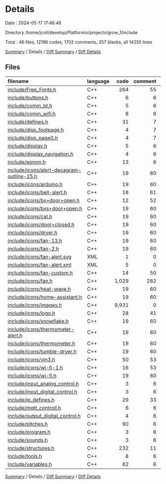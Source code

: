 # Details

Date : 2024-05-17 17:46:46

Directory /home/jcoli/develop/Platformio/projects/grow_1/include

Total : 46 files,  12196 codes, 1702 comments, 357 blanks, all 14255 lines

[Summary](results.md) / Details / [Diff Summary](diff.md) / [Diff Details](diff-details.md)

## Files
| filename | language | code | comment | blank | total |
| :--- | :--- | ---: | ---: | ---: | ---: |
| [include/Free_Fonts.h](/include/Free_Fonts.h) | C++ | 264 | 55 | 61 | 380 |
| [include/buttons.h](/include/buttons.h) | C++ | 6 | 6 | 5 | 17 |
| [include/comm_bt.h](/include/comm_bt.h) | C++ | 5 | 6 | 4 | 15 |
| [include/comm_wifi.h](/include/comm_wifi.h) | C++ | 8 | 6 | 5 | 19 |
| [include/defines.h](/include/defines.h) | C++ | 31 | 7 | 11 | 49 |
| [include/disp_footpage.h](/include/disp_footpage.h) | C++ | 4 | 7 | 5 | 16 |
| [include/disp_page0.h](/include/disp_page0.h) | C++ | 4 | 7 | 5 | 16 |
| [include/display.h](/include/display.h) | C++ | 5 | 6 | 4 | 15 |
| [include/display_navigation.h](/include/display_navigation.h) | C++ | 4 | 6 | 4 | 14 |
| [include/eprom.h](/include/eprom.h) | C++ | 13 | 6 | 4 | 23 |
| [include/icons/alert-decagram-outline-25.h](/include/icons/alert-decagram-outline-25.h) | C++ | 19 | 60 | 6 | 85 |
| [include/icons/arduino.h](/include/icons/arduino.h) | C++ | 19 | 60 | 6 | 85 |
| [include/icons/bell-alert.h](/include/icons/bell-alert.h) | C++ | 18 | 61 | 6 | 85 |
| [include/icons/bx+door+open.h](/include/icons/bx+door+open.h) | C++ | 12 | 52 | 6 | 70 |
| [include/icons/bxs+door+open.h](/include/icons/bxs+door+open.h) | C++ | 19 | 60 | 6 | 85 |
| [include/icons/cat.h](/include/icons/cat.h) | C++ | 19 | 60 | 6 | 85 |
| [include/icons/door+closed.h](/include/icons/door+closed.h) | C++ | 19 | 60 | 6 | 85 |
| [include/icons/dryer.h](/include/icons/dryer.h) | C++ | 19 | 60 | 6 | 85 |
| [include/icons/fan-13.h](/include/icons/fan-13.h) | C++ | 19 | 60 | 6 | 85 |
| [include/icons/fan-2.h](/include/icons/fan-2.h) | C++ | 19 | 60 | 6 | 85 |
| [include/icons/fan-alert.svg](/include/icons/fan-alert.svg) | XML | 1 | 0 | 0 | 1 |
| [include/icons/fan-alert.xml](/include/icons/fan-alert.xml) | XML | 5 | 0 | 1 | 6 |
| [include/icons/fan-custom.h](/include/icons/fan-custom.h) | C++ | 14 | 50 | 6 | 70 |
| [include/icons/fan.h](/include/icons/fan.h) | C++ | 1,029 | 282 | 6 | 1,317 |
| [include/icons/heat-wave.h](/include/icons/heat-wave.h) | C++ | 19 | 60 | 6 | 85 |
| [include/icons/home-assistant.h](/include/icons/home-assistant.h) | C++ | 19 | 60 | 6 | 85 |
| [include/icons/images.h](/include/icons/images.h) | C++ | 9,931 | 0 | 8 | 9,939 |
| [include/icons/logo.h](/include/icons/logo.h) | C++ | 28 | 41 | 6 | 75 |
| [include/icons/snowflake.h](/include/icons/snowflake.h) | C++ | 19 | 60 | 6 | 85 |
| [include/icons/thermometer-alert.h](/include/icons/thermometer-alert.h) | C++ | 19 | 60 | 6 | 85 |
| [include/icons/thermometer.h](/include/icons/thermometer.h) | C++ | 19 | 60 | 6 | 85 |
| [include/icons/tumble-dryer.h](/include/icons/tumble-dryer.h) | C++ | 19 | 60 | 6 | 85 |
| [include/icons/vin3.h](/include/icons/vin3.h) | C++ | 50 | 53 | 6 | 109 |
| [include/icons/wi-fi-1.h](/include/icons/wi-fi-1.h) | C++ | 16 | 53 | 6 | 75 |
| [include/icons/wi-fi.h](/include/icons/wi-fi.h) | C++ | 19 | 60 | 6 | 85 |
| [include/input_analog_control.h](/include/input_analog_control.h) | C++ | 3 | 6 | 4 | 13 |
| [include/input_digital_control.h](/include/input_digital_control.h) | C++ | 3 | 6 | 5 | 14 |
| [include/io_defines.h](/include/io_defines.h) | C++ | 29 | 33 | 14 | 76 |
| [include/mqtt_controll.h](/include/mqtt_controll.h) | C++ | 6 | 6 | 5 | 17 |
| [include/output_digital_control.h](/include/output_digital_control.h) | C++ | 4 | 6 | 4 | 14 |
| [include/pitches.h](/include/pitches.h) | C++ | 90 | 6 | 1 | 97 |
| [include/program.h](/include/program.h) | C++ | 3 | 6 | 5 | 14 |
| [include/sounds.h](/include/sounds.h) | C++ | 3 | 6 | 4 | 13 |
| [include/structures.h](/include/structures.h) | C++ | 232 | 11 | 45 | 288 |
| [include/tools.h](/include/tools.h) | C++ | 8 | 6 | 5 | 19 |
| [include/variables.h](/include/variables.h) | C++ | 82 | 6 | 16 | 104 |

[Summary](results.md) / Details / [Diff Summary](diff.md) / [Diff Details](diff-details.md)